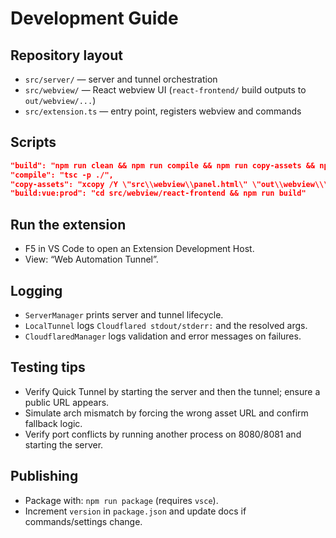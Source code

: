 # Development Guide

## Repository layout
- `src/server/` — server and tunnel orchestration
- `src/webview/` — React webview UI (`react-frontend/` build outputs to `out/webview/...`)
- `src/extension.ts` — entry point, registers webview and commands

## Scripts
```json
"build": "npm run clean && npm run compile && npm run copy-assets && npm run build:vue:prod && npm run copy-react-dist",
"compile": "tsc -p ./",
"copy-assets": "xcopy /Y \"src\\webview\\panel.html\" \"out\\webview\\\"",
"build:vue:prod": "cd src/webview/react-frontend && npm run build"
```

## Run the extension
- F5 in VS Code to open an Extension Development Host.
- View: “Web Automation Tunnel”.

## Logging
- `ServerManager` prints server and tunnel lifecycle.
- `LocalTunnel` logs `Cloudflared stdout/stderr:` and the resolved args.
- `CloudflaredManager` logs validation and error messages on failures.

## Testing tips
- Verify Quick Tunnel by starting the server and then the tunnel; ensure a public URL appears.
- Simulate arch mismatch by forcing the wrong asset URL and confirm fallback logic.
- Verify port conflicts by running another process on 8080/8081 and starting the server.

## Publishing
- Package with: `npm run package` (requires `vsce`).
- Increment `version` in `package.json` and update docs if commands/settings change.
